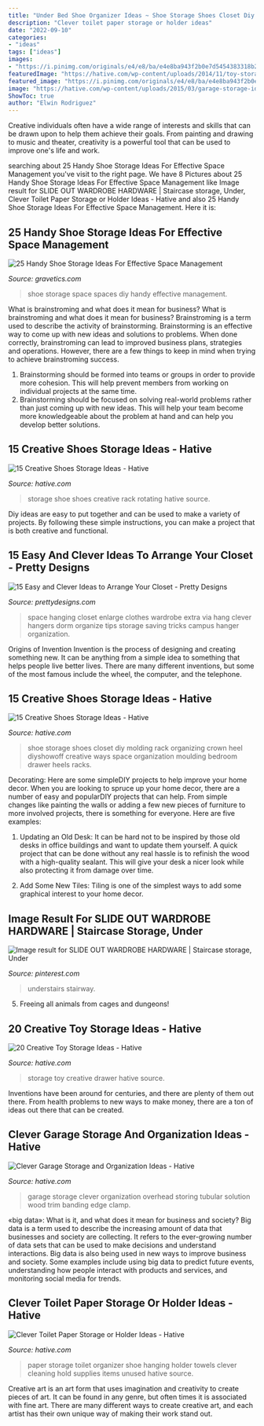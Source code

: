 ```yaml
---
title: "Under Bed Shoe Organizer Ideas ~ Shoe Storage Shoes Closet Diy Molding Rack Organizing Crown Heel Diyshowoff Creative Ways Space Organization Moulding Bedroom Drawer Heels Racks"
description: "Clever toilet paper storage or holder ideas"
date: "2022-09-10"
categories:
- "ideas"
tags: ["ideas"]
images:
- "https://i.pinimg.com/originals/e4/e8/ba/e4e8ba943f2b0e7d5454383318b23587.jpg"
featuredImage: "https://hative.com/wp-content/uploads/2014/11/toy-storage-ideas/4-drawer-toy-storage.jpg"
featured_image: "https://i.pinimg.com/originals/e4/e8/ba/e4e8ba943f2b0e7d5454383318b23587.jpg"
image: "https://hative.com/wp-content/uploads/2015/03/garage-storage-ideas/10-garage-storage-organization-ideas.jpg"
ShowToc: true
author: "Elwin Rodriguez"
---
```



Creative individuals often have a wide range of interests and skills that can be drawn upon to help them achieve their goals. From painting and drawing to music and theater, creativity is a powerful tool that can be used to improve one's life and work.

	

		
searching about 25 Handy Shoe Storage Ideas For Effective Space Management you've visit to the right page. We have 8 Pictures about 25 Handy Shoe Storage Ideas For Effective Space Management like Image result for SLIDE OUT WARDROBE HARDWARE | Staircase storage, Under, Clever Toilet Paper Storage or Holder Ideas - Hative and also 25 Handy Shoe Storage Ideas For Effective Space Management. Here it is:
		
    
## 25 Handy Shoe Storage Ideas For Effective Space Management

<img loading=lazy src="https://www.gravetics.com/wp-content/uploads/2017/07/DIY-Shoe-Storage-Ideas-for-Small-Spaces.jpg" onerror="this.onerror=null;this.src='https://tse3.mm.bing.net/th?id=OIP.-1CSqVFk5OeK3tOx_AtvuwHaKo&amp;pid=15.1';" alt="25 Handy Shoe Storage Ideas For Effective Space Management">

_Source: gravetics.com_

>shoe storage space spaces diy handy effective management. 

	

What is brainstroming and what does it mean for business?
What is brainstroming and what does it mean for business?
Brainstroming is a term used to describe the activity of brainstorming. Brainstorming is an effective way to come up with new ideas and solutions to problems. When done correctly, brainstroming can lead to improved business plans, strategies and operations. However, there are a few things to keep in mind when trying to achieve brainstroming success.

1) Brainstorming should be formed into teams or groups in order to provide more cohesion. This will help prevent members from working on individual projects at the same time.
2) Brainstorming should be focused on solving real-world problems rather than just coming up with new ideas. This will help your team become more knowledgeable about the problem at hand and can help you develop better solutions.

    
## 15 Creative Shoes Storage Ideas - Hative

<img loading=lazy src="https://hative.com/wp-content/uploads/2014/11/shoes-storage-ideas/11-rotating-shoe-rack.jpg" onerror="this.onerror=null;this.src='https://tse2.mm.bing.net/th?id=OIP.YkMkxUpJK5RKBZ2a3OEgBwHaMZ&amp;pid=15.1';" alt="15 Creative Shoes Storage Ideas - Hative">

_Source: hative.com_

>storage shoe shoes creative rack rotating hative source. 

	

Diy ideas are easy to put together and can be used to make a variety of projects. By following these simple instructions, you can make a project that is both creative and functional.

    
## 15 Easy And Clever Ideas To Arrange Your Closet - Pretty Designs

<img loading=lazy src="http://www.prettydesigns.com/wp-content/uploads/2015/12/Enlarge-Hanging-Space.jpg" onerror="this.onerror=null;this.src='https://tse3.mm.bing.net/th?id=OIP.ArcuNEnX8fOFpA26NpTMggHaKE&amp;pid=15.1';" alt="15 Easy and Clever Ideas to Arrange Your Closet - Pretty Designs">

_Source: prettydesigns.com_

>space hanging closet enlarge clothes wardrobe extra via hang clever hangers dorm organize tips storage saving tricks campus hanger organization. 

	

Origins of Invention
Invention is the process of designing and creating something new. It can be anything from a simple idea to something that helps people live better lives. There are many different inventions, but some of the most famous include the wheel, the computer, and the telephone.

    
## 15 Creative Shoes Storage Ideas - Hative

<img loading=lazy src="https://hative.com/wp-content/uploads/2014/11/shoes-storage-ideas/5-decorative-molding.jpg" onerror="this.onerror=null;this.src='https://tse1.mm.bing.net/th?id=OIP.TE0LJpjb0GXjk1cSIcfdTwHaLH&amp;pid=15.1';" alt="15 Creative Shoes Storage Ideas - Hative">

_Source: hative.com_

>shoe storage shoes closet diy molding rack organizing crown heel diyshowoff creative ways space organization moulding bedroom drawer heels racks. 

	

Decorating: Here are some simpleDIY projects to help improve your home decor.
When you are looking to spruce up your home decor, there are a number of easy and popularDIY projects that can help. From simple changes like painting the walls or adding a few new pieces of furniture to more involved projects, there is something for everyone. Here are five examples:
1. Updating an Old Desk: It can be hard not to be inspired by those old desks in office buildings and want to update them yourself. A quick project that can be done without any real hassle is to refinish the wood with a high-quality sealant. This will give your desk a nicer look while also protecting it from damage over time.

2. Add Some New Tiles: Tiling is one of the simplest ways to add some graphical interest to your home decor.

    
## Image Result For SLIDE OUT WARDROBE HARDWARE | Staircase Storage, Under

<img loading=lazy src="https://i.pinimg.com/originals/e4/e8/ba/e4e8ba943f2b0e7d5454383318b23587.jpg" onerror="this.onerror=null;this.src='https://tse4.mm.bing.net/th?id=OIP.CyQTm_vphuOD2vAa_p7EbgHaLG&amp;pid=15.1';" alt="Image result for SLIDE OUT WARDROBE HARDWARE | Staircase storage, Under">

_Source: pinterest.com_

>understairs stairway. 

	

5. Freeing all animals from cages and dungeons!

    
## 20 Creative Toy Storage Ideas - Hative

<img loading=lazy src="https://hative.com/wp-content/uploads/2014/11/toy-storage-ideas/4-drawer-toy-storage.jpg" onerror="this.onerror=null;this.src='https://tse4.mm.bing.net/th?id=OIP.dKhsv-71-3k9yNXjC1-W3AHaLH&amp;pid=15.1';" alt="20 Creative Toy Storage Ideas - Hative">

_Source: hative.com_

>storage toy creative drawer hative source. 

	

Inventions have been around for centuries, and there are plenty of them out there. From health problems to new ways to make money, there are a ton of ideas out there that can be created.

    
## Clever Garage Storage And Organization Ideas - Hative

<img loading=lazy src="https://hative.com/wp-content/uploads/2015/03/garage-storage-ideas/10-garage-storage-organization-ideas.jpg" onerror="this.onerror=null;this.src='https://tse1.mm.bing.net/th?id=OIP.BFcvmIn33pNoPdG4ulIm6gHaEc&amp;pid=15.1';" alt="Clever Garage Storage and Organization Ideas - Hative">

_Source: hative.com_

>garage storage clever organization overhead storing tubular solution wood trim banding edge clamp. 

	

«big data»: What is it, and what does it mean for business and society?
Big data is a term used to describe the increasing amount of data that businesses and society are collecting. It refers to the ever-growing number of data sets that can be used to make decisions and understand interactions. Big data is also being used in new ways to improve business and society. Some examples include using big data to predict future events, understanding how people interact with products and services, and monitoring social media for trends.

    
## Clever Toilet Paper Storage Or Holder Ideas - Hative

<img loading=lazy src="https://hative.com/wp-content/uploads/2015/02/toilet-paper-storage/10-toilet-paper-storage.jpg" onerror="this.onerror=null;this.src='https://tse4.mm.bing.net/th?id=OIP.V1iJ1HRHyyE1Y1DOrdDkcQHaJ4&amp;pid=15.1';" alt="Clever Toilet Paper Storage or Holder Ideas - Hative">

_Source: hative.com_

>paper storage toilet organizer shoe hanging holder towels clever cleaning hold supplies items unused hative source. 

	

Creative art is an art form that uses imagination and creativity to create pieces of art. It can be found in any genre, but often times it is associated with fine art. There are many different ways to create creative art, and each artist has their own unique way of making their work stand out.

